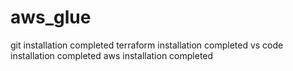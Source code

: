 # aws_glue

git installation completed
terraform installation completed
vs code installation completed
aws installation completed
